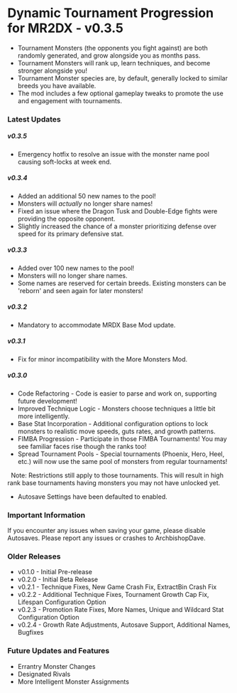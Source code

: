 ﻿# Dynamic Tournament Progression for MR2DX - v0.3.5

* Tournament Monsters (the opponents you fight against) are both randomly generated, and grow alongside you as months pass.
* Tournament Monsters will rank up, learn techniques, and become stronger alongside you!
* Tournament Monster species are, by default, generally locked to similar breeds you have available.
* The mod includes a few optional gameplay tweaks to promote the use and engagement with tournaments.





### Latest Updates

##### v0.3.5

* Emergency hotfix to resolve an issue with the monster name pool causing soft-locks at week end.



##### v0.3.4

* Added an additional 50 new names to the pool!
* Monsters will *actually* no longer share names!
* Fixed an issue where the Dragon Tusk and Double-Edge fights were providing the opposite opponent.
* Slightly increased the chance of a monster prioritizing defense over speed for its primary defensive stat.



##### v0.3.3

* Added over 100 new names to the pool!
* Monsters will no longer share names.
* Some names are reserved for certain breeds. Existing monsters can be 'reborn' and seen again for later monsters!



##### v0.3.2

* Mandatory to accommodate MRDX Base Mod update.



##### v0.3.1

* Fix for minor incompatibility with the More Monsters Mod.



##### v0.3.0

* Code Refactoring - Code is easier to parse and work on, supporting future development!
* Improved Technique Logic - Monsters choose techniques a little bit more intelligently.
* Base Stat Incorporation - Additional configuration options to lock monsters to realistic move speeds, guts rates, and growth patterns.
* FIMBA Progression - Participate in those FIMBA Tournaments! You may see familiar faces rise though the ranks too!
* Spread Tournament Pools - Special tournaments (Phoenix, Hero, Heel, etc.) will now use the same pool of monsters from regular tournaments!

        Note: Restrictions still apply to those tournaments. This will result in high rank base tournaments having monsters you may not have unlocked yet.

* Autosave Settings have been defaulted to enabled.





### Important Information

If you encounter any issues when saving your game, please disable Autosaves.
Please report any issues or crashes to ArchbishopDave.



### Older Releases

* v0.1.0 - Initial Pre-release
* v0.2.0 - Initial Beta Release
* v0.2.1 - Technique Fixes, New Game Crash Fix, ExtractBin Crash Fix
* v0.2.2 - Additional Technique Fixes, Tournament Growth Cap Fix, Lifespan Configuration Option
* v0.2.3 - Promotion Rate Fixes, More Names, Unique and Wildcard Stat Configuration Option
* v0.2.4 - Growth Rate Adjustments, Autosave Support, Additional Names, Bugfixes



### Future Updates and Features

* Errantry Monster Changes
* Designated Rivals
* More Intelligent Monster Assignments

